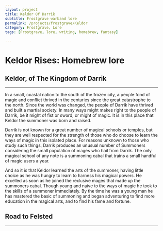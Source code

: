 ```yaml
---
layout: project
title: Keldor Of Darrik
subtitle: Frostgrave warband lore
permalink: /projects/frostgrave/Keldor
category: Frostgrave, Lore
tags: [Frostgrave, lore, writing, homebrew, fantasy]

---
```


# Keldor Rises: Homebrew lore


## Keldor, of The Kingdom of Darrik

---

In a small, coastal nation to the south of the frozen city, a people fond of magic and conflict thrived in the centuries since the great catastrophe to the north. Since the world was changed, the people of Darrik have thrived and built a martial society. In many ways might makes right to the people of Darrik, be it might of fist or sword, or might of magic. It is in this place that Keldor the summoner was born and raised. 

Darrik is not known for a great number of magical schools or temples, but they are well respected for the strength of those who do choose to learn the ways of magic in this isolated place. For reasons unknown to those who study such things, Darrik produces an unusual number of Summoners considering the small population of mages who hail from Darrik. The only magical school of any note is a summoning cabal that trains a small handful of magic users a year. 

And so it is that Keldor learned the arts of the summoner, having little choice as he was hungry to learn to harness his magical powers. He excelled as soon as he joined the reclusive mages that made up the summoners cabal. Though young and naive to the ways of magic he took to the skills of a summoner immediately. By the time he was a young man he has mastered the basic of summoning and began adventuring to find more education in the magical arts, and to find his fame and fortune. 

## Road to Felsted

---



